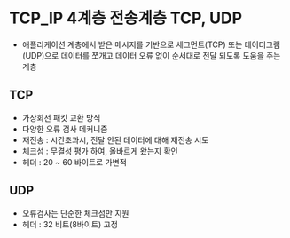 # TCP_IP 4계층 전송계층 TCP, UDP

- 애플리케이션 계층에서 받은 메시지를 기반으로 세그먼트(TCP) 또는 데이터그램(UDP)으로 데이터를 쪼개고 데이터 오류 없이 순서대로 전달 되도록 도움을 주는 계층

## TCP

- 가상회선 패킷 교환 방식
- 다양한 오류 검사 메커니즘
- 재전송 : 시간초과시, 전달 안된 데이터에 대해 재전송 시도
- 체크섬 : 무결성 평가 하여, 올바르게 왔는지 확인
- 헤더 : 20 ~ 60 바이트로 가변적

## UDP

- 오류검사는 단순한 체크섬만 지원
- 헤더 : 32 비트(8바이트) 고정
